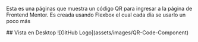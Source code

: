 <p>Esta es una páginas que muestra un código QR para ingresar a la página de Frontend Mentor. Es creada usando Flexbox el cual cada día se usarlo un poco más</p>
## Vista en Desktop
![GitHub Logo](assets/images/QR-Code-Component)
